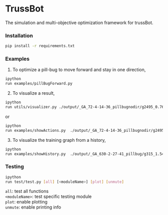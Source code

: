 # TrussBot
The simulation and multi-objective optimization framework for trussBot.

### Installation
```bash
pip install -r requirements.txt
```

### Examples
1. To optimize a pill-bug to move forward and stay in one direction,
```bash
ipython
run examples/pillBugForward.py
```

2. To visualize a result,
```bash
ipython
run utils/visualizer.py ./output/_GA_72-4-14-36_pillbugnodir/g2495_0.76,1.00/3.63,0.98
```
or 
```bash
ipython
run examples/showActions.py  ./output/_GA_72-4-14-36_pillbugnodir/g2495_0.76,1.00/3.63,0.98
```

3. To visualize the training graph from a history,
```bash
ipython
run examples/showHistory.py  ./output/_GA_630-2-27-41_pillbug/g315_1.54,1.00,0.99,0.99.hs
```


### Testing

```bash
ipython
run test/test.py [all] [<moduleName>] [plot] [unmute]  
```
`all`: test all functions \
`<moduleName>`: test specific testing module \
`plot`: enable plotting \
`unmute`: enable printing info

